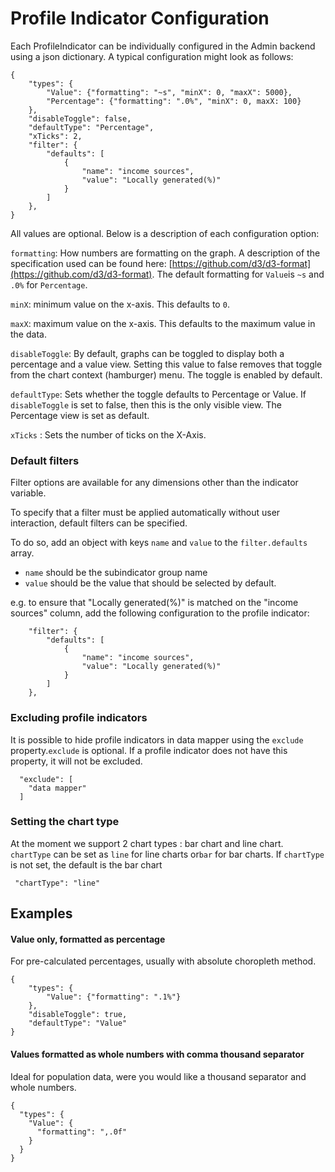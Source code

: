 # Profile Indicator Configuration

Each ProfileIndicator can be individually configured in the Admin backend using a json dictionary. A typical configuration might look as follows:

```
{
    "types": {
        "Value": {"formatting": "~s", "minX": 0, "maxX": 5000},
        "Percentage": {"formatting": ".0%", "minX": 0, maxX: 100}
    },
    "disableToggle": false,
    "defaultType": "Percentage",
    "xTicks": 2,
    "filter": {
        "defaults": [
            {
                "name": "income sources",
                "value": "Locally generated(%)"
            }
        ]
    },
}
```

All values are optional. Below is a description of each configuration option:

`formatting`: How numbers are formatting on the graph. A description of the specification used can be found here: [https://github.com/d3/d3-format](https://github.com/d3/d3-format). The default formatting for `Value`is `~s` and `.0%` for `Percentage`.

`minX`: minimum value on the x-axis. This defaults to `0`.

`maxX`: maximum value on the x-axis. This defaults to the maximum value in the data.

`disableToggle`: By default, graphs can be toggled to display both a percentage and a value view. Setting this value to false removes that toggle from the chart context (hamburger) menu. The toggle is enabled by default.

`defaultType`: Sets whether the toggle defaults to Percentage or Value. If `disableToggle` is set to false, then this is the only visible view. The Percentage view is set as default.

`xTicks` : Sets the number of ticks on the X-Axis.

### Default filters

Filter options are available for any dimensions other than the indicator variable.

To specify that a filter must be applied automatically without user interaction, default filters can be specified.

To do so, add an object with keys `name` and `value` to the `filter.defaults` array.

* `name` should be the subindicator group name
* `value` should be the value that should be selected by default.

e.g. to ensure that "Locally generated(%)" is matched on the "income sources" column, add the following configuration to the profile indicator:

```
    "filter": {
        "defaults": [
            {
                "name": "income sources",
                "value": "Locally generated(%)"
            }
        ]
    },
```

### Excluding profile indicators

It is possible to hide profile indicators in data mapper using the `exclude`  property.`exclude` is optional. If a profile indicator does not have this property, it will not be excluded.

```
  "exclude": [
    "data mapper"
  ]
```

### Setting the chart type

At the moment we support 2 chart types : bar chart and line chart.  `chartType` can be set as `line` for line charts or`bar` for bar charts. If `chartType` is not set, the default is the bar chart

```
 "chartType": "line" 
```

## Examples

#### Value only, formatted as percentage

For pre-calculated percentages, usually with absolute choropleth method.

```
{
    "types": {
        "Value": {"formatting": ".1%"}
    },
    "disableToggle": true,
    "defaultType": "Value"
}
```

#### Values formatted as whole numbers with comma thousand separator

Ideal for population data, were you would like a thousand separator and whole numbers.

```
{
  "types": {
    "Value": {
      "formatting": ",.0f"
    }
  }
}
```
